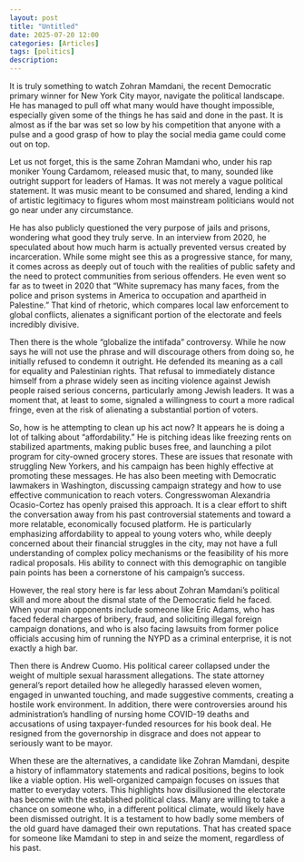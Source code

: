 ```yaml
---
layout: post
title: "Untitled"
date: 2025-07-20 12:00
categories: [Articles]
tags: [politics]
description:
---
```


It is truly something to watch Zohran Mamdani, the recent Democratic primary winner for New York City mayor, navigate the political landscape. He has managed to pull off what many would have thought impossible, especially given some of the things he has said and done in the past. It is almost as if the bar was set so low by his competition that anyone with a pulse and a good grasp of how to play the social media game could come out on top.

Let us not forget, this is the same Zohran Mamdani who, under his rap moniker Young Cardamom, released music that, to many, sounded like outright support for leaders of Hamas. It was not merely a vague political statement. It was music meant to be consumed and shared, lending a kind of artistic legitimacy to figures whom most mainstream politicians would not go near under any circumstance.

He has also publicly questioned the very purpose of jails and prisons, wondering what good they truly serve. In an interview from 2020, he speculated about how much harm is actually prevented versus created by incarceration. While some might see this as a progressive stance, for many, it comes across as deeply out of touch with the realities of public safety and the need to protect communities from serious offenders. He even went so far as to tweet in 2020 that “White supremacy has many faces, from the police and prison systems in America to occupation and apartheid in Palestine.” That kind of rhetoric, which compares local law enforcement to global conflicts, alienates a significant portion of the electorate and feels incredibly divisive.

Then there is the whole “globalize the intifada” controversy. While he now says he will not use the phrase and will discourage others from doing so, he initially refused to condemn it outright. He defended its meaning as a call for equality and Palestinian rights. That refusal to immediately distance himself from a phrase widely seen as inciting violence against Jewish people raised serious concerns, particularly among Jewish leaders. It was a moment that, at least to some, signaled a willingness to court a more radical fringe, even at the risk of alienating a substantial portion of voters.

So, how is he attempting to clean up his act now? It appears he is doing a lot of talking about “affordability.” He is pitching ideas like freezing rents on stabilized apartments, making public buses free, and launching a pilot program for city-owned grocery stores. These are issues that resonate with struggling New Yorkers, and his campaign has been highly effective at promoting these messages. He has also been meeting with Democratic lawmakers in Washington, discussing campaign strategy and how to use effective communication to reach voters. Congresswoman Alexandria Ocasio-Cortez has openly praised this approach. It is a clear effort to shift the conversation away from his past controversial statements and toward a more relatable, economically focused platform. He is particularly emphasizing affordability to appeal to young voters who, while deeply concerned about their financial struggles in the city, may not have a full understanding of complex policy mechanisms or the feasibility of his more radical proposals. His ability to connect with this demographic on tangible pain points has been a cornerstone of his campaign’s success.

However, the real story here is far less about Zohran Mamdani’s political skill and more about the dismal state of the Democratic field he faced. When your main opponents include someone like Eric Adams, who has faced federal charges of bribery, fraud, and soliciting illegal foreign campaign donations, and who is also facing lawsuits from former police officials accusing him of running the NYPD as a criminal enterprise, it is not exactly a high bar.

Then there is Andrew Cuomo. His political career collapsed under the weight of multiple sexual harassment allegations. The state attorney general’s report detailed how he allegedly harassed eleven women, engaged in unwanted touching, and made suggestive comments, creating a hostile work environment. In addition, there were controversies around his administration’s handling of nursing home COVID-19 deaths and accusations of using taxpayer-funded resources for his book deal. He resigned from the governorship in disgrace and does not appear to seriously want to be mayor.

When these are the alternatives, a candidate like Zohran Mamdani, despite a history of inflammatory statements and radical positions, begins to look like a viable option. His well-organized campaign focuses on issues that matter to everyday voters. This highlights how disillusioned the electorate has become with the established political class. Many are willing to take a chance on someone who, in a different political climate, would likely have been dismissed outright. It is a testament to how badly some members of the old guard have damaged their own reputations. That has created space for someone like Mamdani to step in and seize the moment, regardless of his past.